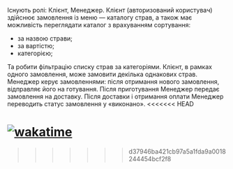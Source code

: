 Існують ролі: Клієнт, Менеджер.
Клієнт (авторизований користувач) здійснює замовлення із меню — каталогу страв, а також має можливість переглядати каталог з врахуванням сортування:
- за назвою страви;
- за вартістю;
- категорією;

Та робити фільтрацію списку страв за категоріями. Клієнт, в рамках одного замовлення, може замовити декілька однакових страв.
  Менеджер керує замовленнями: після отримання нового замовлення, відправляє його на готування. Після приготування Менеджер передає замовлення на доставку. Після  доставки і отримання оплати Менеджер переводить статус замовлення у «виконано».
<<<<<<< HEAD
  
[![wakatime](https://wakatime.com/badge/user/18e23f19-77a8-4cf3-ad7f-e01bf6f5be63/project/45f2926f-c20c-48c3-8aa3-d76cfb28c8f3.svg)](https://wakatime.com/badge/user/18e23f19-77a8-4cf3-ad7f-e01bf6f5be63/project/45f2926f-c20c-48c3-8aa3-d76cfb28c8f3)
=======
>>>>>>> d37946ba421cb97a5a1fda9a0018244454bcf2f8

